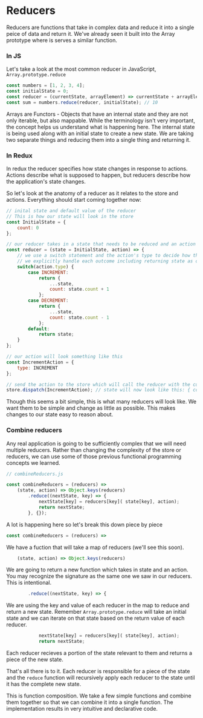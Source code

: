 # Reducers

Reducers are functions that take in complex data and reduce it into a single peice of data and return it. We've already seen it built into the Array prototype where is serves a similar function.

### In JS

Let's take a look at the most common reducer in JavaScript, `Array.prototype.reduce`
```javascript
const numbers = [1, 2, 3, 4];
const initialState = 0;
const reducer = (currentState, arrayElement) => currentState + arrayElement;
const sum = numbers.reduce(reducer, initialState); // 10
```

Arrays are Functors - Objects that have an internal state and they are not only iterable, but also mappable. While the terminology isn't very important, the concept helps us understand what is happening here. The internal state is being used along with an initial state to create a new state. We are taking two separate things and reducing them into a single thing and returning it.

### In Redux

In redux the reducer specifies how state changes in response to actions. Actions describe what is supposed to happen, but reducers describe how the application's state changes.

So let's look at the anatomy of a reducer as it relates to the store and actions. Everything should start coming together now:
```javascript
// inital state and default value of the reducer
// This is how our state will look in the store
const InitialState = {
    count: 0
};

// our reducer takes in a state that needs to be reduced and an action describing how to reduce it
const reducer = (state = InitialState, action) => {
    // we use a switch statement and the action's type to decide how the state will change
    // we explicitly handle each outcome including returning state as our default
    switch(action.type) {
        case INCREMENT:
            return {
                ...state,
                count: state.count + 1
            };
        case DECREMENT:
            return {
                ...state,
                count: state.count - 1
            };
        default:
            return state;
    }
};

// our action will look something like this
const IncrementAction = {
    type: INCREMENT
};

// send the action to the store which will call the reducer with the current state and this action
store.dispatch(IncrementAction); // state will now look like this: { count: 1 }
```

Though this seems a bit simple, this is what many reducers will look like. We want them to be simple and change as little as possible. This makes changes to our state easy to reason about.

### Combine reducers
Any real application is going to be sufficiently complex that we will need multiple reducers. Rather than changing the complexity of the store or reducers, we can use some of those previous functional programming concepts we learned.
```javascript
// combineReducers.js

const combineReducers = (reducers) =>
    (state, action) => Object.keys(reducers)
        .reduce((nextState, key) => {
            nextState[key] = reducers[key]( state[key], action);
            return nextState;
        }, {});
```

A lot is happening here so let's break this down piece by piece

```javascript
const combineReducers = (reducers) =>
```
We have a fuction that will take a map of reducers (we'll see this soon).

```javascript
    (state, action) => Object.keys(reducers)
```
We are going to return a new function which  takes in state and an action. You may recognize the signature as the same one we saw in our reducers. This is intentional.

```javascript
        .reduce((nextState, key) => {
```
We are using the key and value of each reducer in the map to reduce and return a new state. Remember `Array.prototype.reduce` will take an initial state and we can iterate on that state based on the return value of each reducer.

```javascript
            nextState[key] = reducers[key]( state[key], action);
            return nextState; 
```
Each reducer recieves a portion of the state relevant to them and returns a piece of the new state.

That's all there is to it. Each reducer is responsible for a piece of the state and the `reduce` function will recursively apply each reducer to the state until it has the complete new state.


This is function composition. We take a few simple functions and combine them together so that we can combine it into a single function. The implementation results in very intuitive and declarative code.
